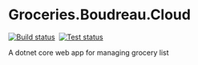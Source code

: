 # Groceries.Boudreau.Cloud

[![Build status](https://ci.appveyor.com/api/projects/status/1ofq2qfy88w53jfy)](https://ci.appveyor.com/project/andrewboudreau/groceries-boudreau-cloud) &nbsp;[![Test status](http://teststatusbadge.azurewebsites.net/api/status/andrewboudreau/groceries-boudreau-cloud)](https://ci.appveyor.com/project/andrewboudreau/groceries-boudreau-cloud)

A dotnet core web app for managing grocery list


